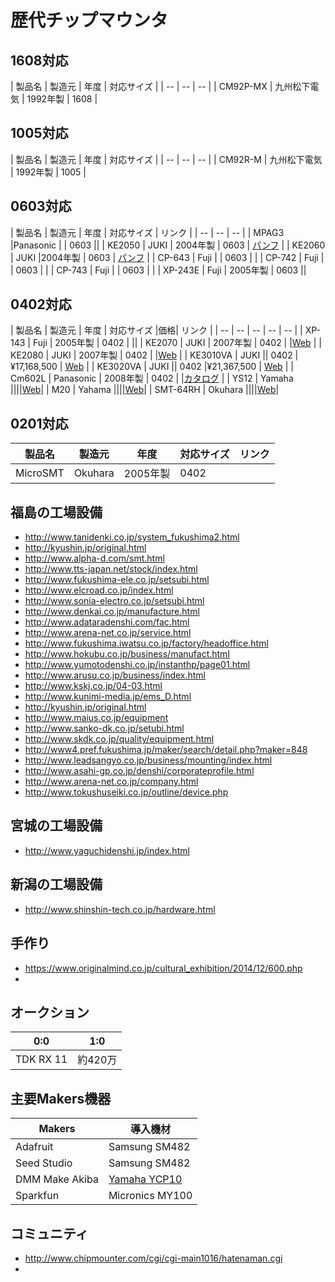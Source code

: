 # 歴代チップマウンタ


## 1608対応
| 製品名 | 製造元 | 年度 | 対応サイズ |
| -- | -- | -- |
| CM92P-MX | 九州松下電気 | 1992年製 | 1608 |

## 1005対応
| 製品名 | 製造元 | 年度 | 対応サイズ |
| -- | -- | -- |
| CM92R-M | 九州松下電気 | 1992年製 | 1005 |

## 0603対応
| 製品名 | 製造元 | 年度 | 対応サイズ | リンク |
| -- | -- | -- |
| MPAG3 |Panasonic |  | 0603 ||
| KE2050 | JUKI | 2004年製 | 0603 | [パンフ](http://www.juki.co.jp/smt/dl/gltc/ke_205050.pdf) |
| KE2060 | JUKI |2004年製 | 0603 | [パンフ](http://www.juki.co.jp/smt/dl/gltc/ke_205060.pdf) |
| CP-643 | Fuji | | 0603 | |
| CP-742 | Fuji | | 0603 | |
| CP-743 | Fuji | | 0603 | |
| XP-243E | Fuji | 2005年製 | 0603 ||

## 0402対応

| 製品名 | 製造元 | 年度 | 対応サイズ |価格| リンク |
| -- | -- | -- | -- | -- |
| XP-143 | Fuji | 2005年製 | 0402 | ||
| KE2070 | JUKI | 2007年製 | 0402 | |[Web](http://www.juki.co.jp/smt/introduce/products/ke2070.html) |
| KE2080 | JUKI | 2007年製 | 0402 | |[Web](http://www.juki.co.jp/smt/introduce/products/ke2080.html) |
| KE3010VA | JUKI || 0402 |¥17,168,500 | [Web](http://www.juki.co.jp/smt/introduce/products/ke3010a.html) |
| KE3020VA | JUKI || 0402 |¥21,367,500 | [Web](http://www.juki.co.jp/smt/introduce/products/ke3020va.html) |
| Cm602L | Panasonic | 2008年製 | 0402 | |[カタログ](https://www.ykt.co.jp/products/panasonic/pdf/panasonic_cm602_catalog.pdf) |
| YS12 | Yamaha ||||[Web](http://www.yamaha-motor.co.jp/smt/mounter/ys12/)|
| M20 | Yahama ||||[Web](http://www.yamaha-motor.co.jp/smt/ipulse/m20/)|
| SMT-64RH | Okuhara ||||[Web](http://www.okuhara-elec.com/p-smt64rh.html)|

## 0201対応

| 製品名 | 製造元 | 年度 | 対応サイズ | リンク |
| -- | -- | -- | -- | -- |
| MicroSMT | Okuhara | 2005年製 | 0402 | |



## 福島の工場設備

* http://www.tanidenki.co.jp/system_fukushima2.html
* http://kyushin.jp/original.html
* http://www.alpha-d.com/smt.html
* http://www.tts-japan.net/stock/index.html
* http://www.fukushima-ele.co.jp/setsubi.html
* http://www.elcroad.co.jp/index.html
* http://www.sonia-electro.co.jp/setsubi.html
* http://www.denkai.co.jp/manufacture.html
* http://www.adataradenshi.com/fac.html
* http://www.arena-net.co.jp/service.html
* http://www.fukushima.iwatsu.co.jp/factory/headoffice.html
* http://www.hokubu.co.jp/business/manufact.html
* http://www.yumotodenshi.co.jp/instanthp/page01.html
* http://www.arusu.co.jp/business/index.html
* http://www.kskj.co.jp/04-03.html
* http://www.kunimi-media.jp/ems_D.html
* http://kyushin.jp/original.html
* http://www.maius.co.jp/equipment
* http://www.sanko-dk.co.jp/setubi.html
* http://www.skdk.co.jp/quality/equipment.html
* http://www4.pref.fukushima.jp/maker/search/detail.php?maker=848
* http://www.leadsangyo.co.jp/business/mounting/index.html
* http://www.asahi-gp.co.jp/denshi/corporateprofile.html
* http://www.arena-net.co.jp/company.html
* http://www.tokushuseiki.co.jp/outline/device.php

## 宮城の工場設備
* http://www.yaguchidenshi.jp/index.html

## 新潟の工場設備
* http://www.shinshin-tech.co.jp/hardware.html


## 手作り
* https://www.originalmind.co.jp/cultural_exhibition/2014/12/600.php
* 

## オークション


| 0:0 | 1:0 |
| -- | -- |
| TDK RX 11  | 約420万 | [リンク](http://www.ebay.com/itm/TDK-RX-11-Chip-Component-Mounter-Pick-and-Place-/121378225476?hash=item1c42b4bd44)|

## 主要Makers機器


| Makers | 導入機材 |
| -- | -- |
| Adafruit | Samsung SM482 |
| Seed Studio | Samsung SM482 |
| DMM Make Akiba | [Yamaha YCP10](http://www.yamaha-motor.co.jp/smt/printer/ycp10/) |
| Sparkfun | Micronics MY100 |
## コミュニティ
* http://www.chipmounter.com/cgi/cgi-main1016/hatenaman.cgi
* 